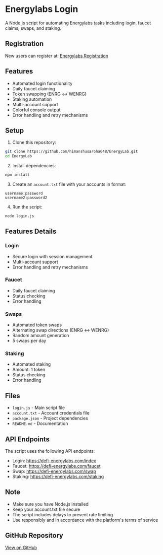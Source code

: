 # Energylabs Login

A Node.js script for automating Energylabs tasks including login, faucet claims, swaps, and staking.

## Registration

New users can register at: [Energylabs Registration](https://defi-energylabs.com/index?ref=BK6QBY01)

## Features

- Automated login functionality
- Daily faucet claiming
- Token swapping (ENRG ↔ WENRG)
- Staking automation
- Multi-account support
- Colorful console output
- Error handling and retry mechanisms

## Setup

1. Clone this repository:
```bash
git clone https://github.com/himanshusaroha648/EnergyLab.git
cd EnergyLab
```

2. Install dependencies:
```bash
npm install
```

3. Create an `account.txt` file with your accounts in format:
```
username:password
username2:password2
```

4. Run the script:
```bash
node login.js
```

## Features Details

### Login
- Secure login with session management
- Multi-account support
- Error handling and retry mechanisms

### Faucet
- Daily faucet claiming
- Status checking
- Error handling

### Swaps
- Automated token swaps
- Alternating swap directions (ENRG ↔ WENRG)
- Random amount generation
- 5 swaps per day

### Staking
- Automated staking
- Amount: 1 token
- Status checking
- Error handling

## Files

- `login.js` - Main script file
- `account.txt` - Account credentials file
- `package.json` - Project dependencies
- `README.md` - Documentation

## API Endpoints

The script uses the following API endpoints:
- Login: https://defi-energylabs.com/index
- Faucet: https://defi-energylabs.com/faucet
- Swap: https://defi-energylabs.com/swap
- Staking: https://defi-energylabs.com/staking

## Note

- Make sure you have Node.js installed
- Keep your account.txt file secure
- The script includes delays to prevent rate limiting
- Use responsibly and in accordance with the platform's terms of service

## GitHub Repository

[View on GitHub](https://github.com/himanshusaroha648/EnergyLab.git) 
